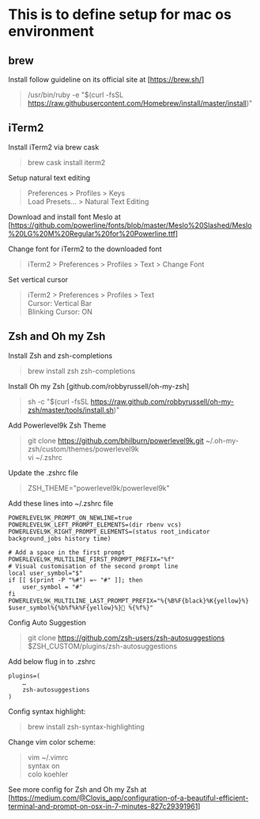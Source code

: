 # This is to define setup for mac os environment

## brew
Install follow guideline on its official site at [https://brew.sh/]

> /usr/bin/ruby -e "$(curl -fsSL https://raw.githubusercontent.com/Homebrew/install/master/install)"

## iTerm2
Install iTerm2 via brew cask
> brew cask install iterm2

Setup natural text editing

> Preferences > Profiles > Keys  
> Load Presets... > Natural Text Editing

Download and install font Meslo at [https://github.com/powerline/fonts/blob/master/Meslo%20Slashed/Meslo%20LG%20M%20Regular%20for%20Powerline.ttf]

Change font for iTerm2 to the downloaded font
> iTerm2 > Preferences > Profiles > Text > Change Font

Set vertical cursor
> iTerm2 > Preferences > Profiles > Text  
> Cursor: Vertical Bar  
> Blinking Cursor: ON

## Zsh and Oh my Zsh

Install Zsh and zsh-completions
> brew install zsh zsh-completions

Install Oh my Zsh [github.com/robbyrussell/oh-my-zsh]
> sh -c "$(curl -fsSL https://raw.github.com/robbyrussell/oh-my-zsh/master/tools/install.sh)"

Add Powerlevel9k Zsh Theme
> git clone https://github.com/bhilburn/powerlevel9k.git ~/.oh-my-zsh/custom/themes/powerlevel9k  
> vi ~/.zshrc

Update the .zshrc file
> ZSH_THEME="powerlevel9k/powerlevel9k"

Add these lines into ~/.zshrc file
```
POWERLEVEL9K_PROMPT_ON_NEWLINE=true
POWERLEVEL9K_LEFT_PROMPT_ELEMENTS=(dir rbenv vcs)  
POWERLEVEL9K_RIGHT_PROMPT_ELEMENTS=(status root_indicator background_jobs history time)  

# Add a space in the first prompt
POWERLEVEL9K_MULTILINE_FIRST_PROMPT_PREFIX="%f"
# Visual customisation of the second prompt line
local user_symbol="$"
if [[ $(print -P "%#") =~ "#" ]]; then
    user_symbol = "#"
fi
POWERLEVEL9K_MULTILINE_LAST_PROMPT_PREFIX="%{%B%F{black}%K{yellow}%} $user_symbol%{%b%f%k%F{yellow}%} %{%f%}"
```

Config Auto Suggestion
> git clone https://github.com/zsh-users/zsh-autosuggestions $ZSH_CUSTOM/plugins/zsh-autosuggestions  

Add below flug in to .zshrc
```
plugins=(
    …
    zsh-autosuggestions
)
```

Config syntax highlight:
> brew install zsh-syntax-highlighting

Change vim color scheme: 
> vim ~/.vimrc  
> syntax on  
> colo koehler  

See more config for Zsh and Oh my Zsh at [https://medium.com/@Clovis_app/configuration-of-a-beautiful-efficient-terminal-and-prompt-on-osx-in-7-minutes-827c29391961]